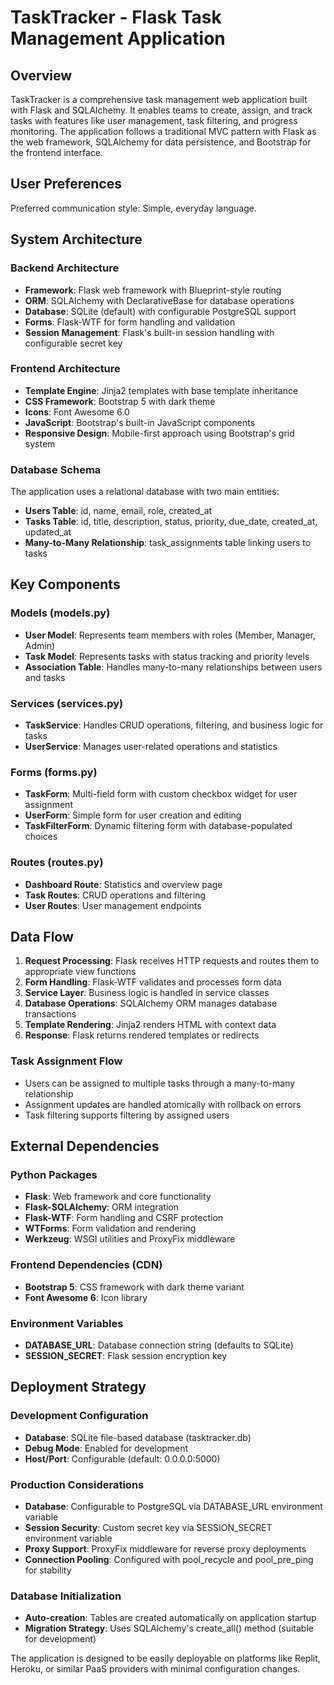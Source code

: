 # TaskTracker - Flask Task Management Application

## Overview
TaskTracker is a comprehensive task management web application built with Flask and SQLAlchemy. It enables teams to create, assign, and track tasks with features like user management, task filtering, and progress monitoring. The application follows a traditional MVC pattern with Flask as the web framework, SQLAlchemy for data persistence, and Bootstrap for the frontend interface.

## User Preferences
Preferred communication style: Simple, everyday language.

## System Architecture

### Backend Architecture
- **Framework**: Flask web framework with Blueprint-style routing
- **ORM**: SQLAlchemy with DeclarativeBase for database operations
- **Database**: SQLite (default) with configurable PostgreSQL support
- **Forms**: Flask-WTF for form handling and validation
- **Session Management**: Flask's built-in session handling with configurable secret key

### Frontend Architecture
- **Template Engine**: Jinja2 templates with base template inheritance
- **CSS Framework**: Bootstrap 5 with dark theme
- **Icons**: Font Awesome 6.0
- **JavaScript**: Bootstrap's built-in JavaScript components
- **Responsive Design**: Mobile-first approach using Bootstrap's grid system

### Database Schema
The application uses a relational database with two main entities:
- **Users Table**: id, name, email, role, created_at
- **Tasks Table**: id, title, description, status, priority, due_date, created_at, updated_at
- **Many-to-Many Relationship**: task_assignments table linking users to tasks

## Key Components

### Models (models.py)
- **User Model**: Represents team members with roles (Member, Manager, Admin)
- **Task Model**: Represents tasks with status tracking and priority levels
- **Association Table**: Handles many-to-many relationships between users and tasks

### Services (services.py)
- **TaskService**: Handles CRUD operations, filtering, and business logic for tasks
- **UserService**: Manages user-related operations and statistics

### Forms (forms.py)
- **TaskForm**: Multi-field form with custom checkbox widget for user assignment
- **UserForm**: Simple form for user creation and editing
- **TaskFilterForm**: Dynamic filtering form with database-populated choices

### Routes (routes.py)
- **Dashboard Route**: Statistics and overview page
- **Task Routes**: CRUD operations and filtering
- **User Routes**: User management endpoints

## Data Flow

1. **Request Processing**: Flask receives HTTP requests and routes them to appropriate view functions
2. **Form Handling**: Flask-WTF validates and processes form data
3. **Service Layer**: Business logic is handled in service classes
4. **Database Operations**: SQLAlchemy ORM manages database transactions
5. **Template Rendering**: Jinja2 renders HTML with context data
6. **Response**: Flask returns rendered templates or redirects

### Task Assignment Flow
- Users can be assigned to multiple tasks through a many-to-many relationship
- Assignment updates are handled atomically with rollback on errors
- Task filtering supports filtering by assigned users

## External Dependencies

### Python Packages
- **Flask**: Web framework and core functionality
- **Flask-SQLAlchemy**: ORM integration
- **Flask-WTF**: Form handling and CSRF protection
- **WTForms**: Form validation and rendering
- **Werkzeug**: WSGI utilities and ProxyFix middleware

### Frontend Dependencies (CDN)
- **Bootstrap 5**: CSS framework with dark theme variant
- **Font Awesome 6**: Icon library

### Environment Variables
- **DATABASE_URL**: Database connection string (defaults to SQLite)
- **SESSION_SECRET**: Flask session encryption key

## Deployment Strategy

### Development Configuration
- **Database**: SQLite file-based database (tasktracker.db)
- **Debug Mode**: Enabled for development
- **Host/Port**: Configurable (default: 0.0.0.0:5000)

### Production Considerations
- **Database**: Configurable to PostgreSQL via DATABASE_URL environment variable
- **Session Security**: Custom secret key via SESSION_SECRET environment variable
- **Proxy Support**: ProxyFix middleware for reverse proxy deployments
- **Connection Pooling**: Configured with pool_recycle and pool_pre_ping for stability

### Database Initialization
- **Auto-creation**: Tables are created automatically on application startup
- **Migration Strategy**: Uses SQLAlchemy's create_all() method (suitable for development)

The application is designed to be easily deployable on platforms like Replit, Heroku, or similar PaaS providers with minimal configuration changes.